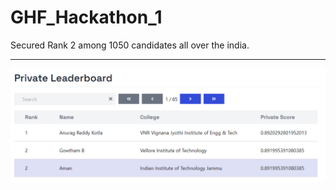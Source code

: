 # GHF_Hackathon_1
Secured Rank 2 among 1050 candidates all over the india.
*********************************************************************************************************************************************************************
[![](/Images/Capture.png)](https://hack.univ.ai/leaderboard/private)

